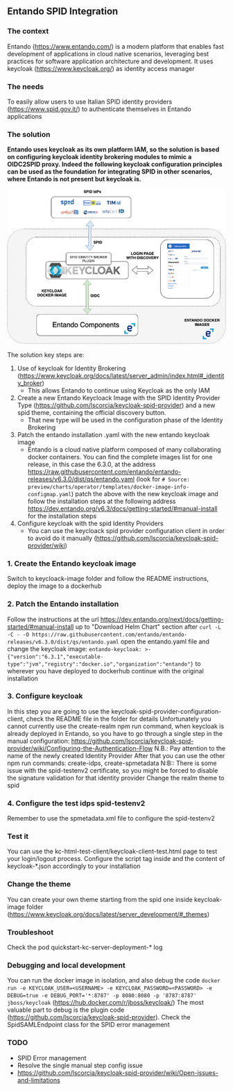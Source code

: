 ## Entando SPID Integration

### The context
Entando (https://www.entando.com/) is a modern platform that enables fast development of applications in cloud native scenarios, leveraging best practices for software application architecture and development.
It uses keycloak (https://www.keycloak.org/) as identity access manager

### The needs
To easily allow users to use Italian SPID identity providers (https://www.spid.gov.it/) to authenticate themselves in Entando applications 


### The solution
**Entando uses keycloak as its own platform IAM, so the solution is based on configuring keycloak identity brokering modules to mimic a OIDC2SPID proxy.
Indeed the following keycloak configuration principles can be used as the foundation for integrating SPID in other scenarios, where Entando is not present but keycloak is.**    

![big picture](images/entando-architectural-sketches-Entando-IAM.png)

The solution key steps are:
1. Use of keycloak for Identity Brokering (https://www.keycloak.org/docs/latest/server_admin/index.html#_identity_broker)
   - This allows Entando to continue using Keycloak as the only IAM   
2. Create a new Entando Keycloack Image with the SPID Identity Provider Type (https://github.com/lscorcia/keycloak-spid-provider) and a new spid theme, containing the official discovery button. 
   - That new type will be used in the configuration phase of the Identity Brokering
4. Patch the entando installation .yaml with the new entando keycloak image
   - Entando is a cloud native platform composed of many collaborating docker containers.
   You can find the complete images list for one release, in this case the 6.3.0, at the address https://raw.githubusercontent.com/entando/entando-releases/v6.3.0/dist/qs/entando.yaml (look for `# Source: preview/charts/operator/templates/docker-image-info-configmap.yaml`)
   patch the above with the new keycloak image and follow the installation steps at the following address https://dev.entando.org/v6.3/docs/getting-started/#manual-install for the installation steps  
5. Configure keycloak with the spid Identity Providers
   - You can use the keycloack spid provider configuration client in order to avoid do it manually (https://github.com/lscorcia/keycloak-spid-provider/wiki) 







### 1. Create the Entando keycloak image
Switch to keycloack-image folder and follow the README instructions, deploy the image to a dockerhub

### 2. Patch the Entando installation
Follow the instructions at the url https://dev.entando.org/next/docs/getting-started/#manual-install up to "Download Helm Chart" section
after `curl -L -C - -O https://raw.githubusercontent.com/entando/entando-releases/v6.3.0/dist/qs/entando.yaml` open the entando.yaml file and change the keycloak image: `entando-keycloak: >-
{"version":"6.3.1","executable-type":"jvm","registry":"docker.io","organization":"entando"}` to wherever you have deployed to dockerhub
continue with the original installation

### 3. Configure keycloak
In this step you are going to use the keycloak-spid-provider-configuration-client, check the README file in the folder for details
Unfortunately you cannot currently use the create-realm npm run command, when keycloak is already deployed in Entando, so you have to go through a single step in the manual configuration: https://github.com/lscorcia/keycloak-spid-provider/wiki/Configuring-the-Authentication-Flow
N.B.: Pay attention to the name of the newly created Identity Provider
After that you can use the other npm run commands: create-idps, create-spmetadata
N:B:: There is some issue with the spid-testenv2 certificate, so you might be forced to disable the signature validation for that identity provider
Change the realm theme to spid

### 4. Configure the test idps spid-testenv2
Remember to use the spmetadata.xml file to configure the spid-testenv2




### Test it
You can use the kc-html-test-client/keycloak-client-test.html page to test your login/logout process.
Configure the script tag inside and the content of keycloak-*.json accordingly to your installation

### Change the theme
You can create your own theme starting from the spid one inside keycloak-image folder (https://www.keycloak.org/docs/latest/server_development/#_themes)

### Troubleshoot
Check the pod quickstart-kc-server-deployment-* log

### Debugging and local development
You can run the docker image in isolation, and also debug the code `docker run -e KEYCLOAK_USER=<USERNAME> -e KEYCLOAK_PASSWORD=<PASSWORD> -e DEBUG=true -e DEBUG_PORT='*:8787' -p 8080:8080 -p '8787:8787' jboss/keycloak` (https://hub.docker.com/r/jboss/keycloak/)
The most valuable part to debug is the plugin code (https://github.com/lscorcia/keycloak-spid-provider). Check the SpidSAMLEndpoint class for the SPID error management


### TODO
- SPID Error management
- Resolve the single manual step config issue
- https://github.com/lscorcia/keycloak-spid-provider/wiki/Open-issues-and-limitations








